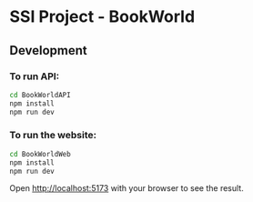 # SSI Project - BookWorld
## Development
### To run API:
```bash
cd BookWorldAPI
npm install
npm run dev
```

### To run the website:
```bash
cd BookWorldWeb
npm install
npm run dev
```

Open [http://localhost:5173](http://localhost:5173) with your browser to see the result.